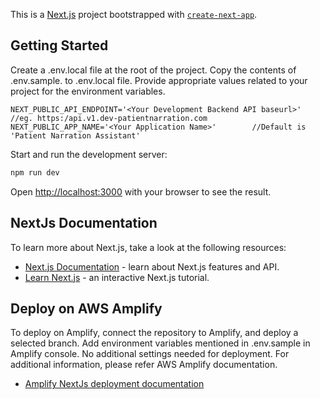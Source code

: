 This is a [Next.js](https://nextjs.org/) project bootstrapped with [`create-next-app`](https://github.com/vercel/next.js/tree/canary/packages/create-next-app).

## Getting Started

Create a .env.local file at the root of the project. Copy the contents of .env.sample. to .env.local file. Provide appropriate values related to your project for the environment variables.

```
NEXT_PUBLIC_API_ENDPOINT='<Your Development Backend API baseurl>'      //eg. https:/api.v1.dev-patientnarration.com
NEXT_PUBLIC_APP_NAME='<Your Application Name>'        //Default is 'Patient Narration Assistant'
```

Start and run the development server:

```bash
npm run dev
```

Open [http://localhost:3000](http://localhost:3000) with your browser to see the result.

## NextJs Documentation

To learn more about Next.js, take a look at the following resources:

- [Next.js Documentation](https://nextjs.org/docs) - learn about Next.js features and API.
- [Learn Next.js](https://nextjs.org/learn) - an interactive Next.js tutorial.

## Deploy on AWS Amplify

To deploy on Amplify, connect the repository to Amplify, and deploy a selected branch. Add environment variables mentioned in
.env.sample in Amplify console. No additional settings needed for deployment. For additional information, please refer AWS Amplify documentation.

- [Amplify NextJs deployment documentation](https://docs.aws.amazon.com/amplify/latest/userguide/deploy-nextjs-app.html)
